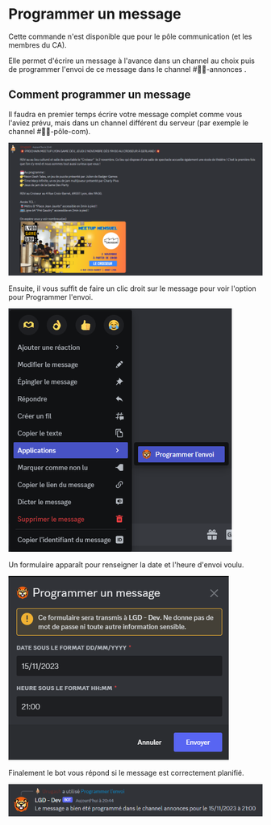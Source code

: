 # Programmer un message

Cette commande n'est disponible que pour le pôle communication (et les membres du CA).

Elle permet d'écrire un message à l'avance dans un channel au choix puis de programmer l'envoi de ce message dans le channel #👑📢-annonces .

## Comment programmer un message

Il faudra en premier temps écrire votre message complet comme vous l'aviez prévu, mais dans un channel différent du serveur (par exemple le channel #🦁📣-pôle-com).

![Exemple de message](01_Exemple_message.png)

Ensuite, il vous suffit de faire un clic droit sur le message pour voir l'option pour Programmer l'envoi.

![Menu programmer envoi](02_Menu_programmer_envoi.png)

Un formulaire apparaît pour renseigner la date et l'heure d'envoi voulu.

![Modale date](03_Modale_date.png)

Finalement le bot vous répond si le message est correctement planifié.

![Reponse bot](04_Reponse_bot.png)

